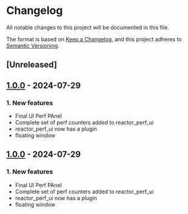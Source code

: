 # Changelog
All notable changes to this project will be documented in this file.

The format is based on [Keep a Changelog](https://keepachangelog.com/en/1.0.0/),
and this project adheres to [Semantic Versioning](https://semver.org/spec/v2.0.0.html).

## [Unreleased]

## [1.0.0](https://github.com/Cobalt-Reactor/cobalt-reactor/releases/tag/reactor_perf_ui-v1.0.0) - 2024-07-29

### 1. New features
- Final UI Perf PAnel
- Complete set of perf counters added to reactor_perf_ui
- reactor_perf_ui now has a plugin
- floating window

## [1.0.0](https://github.com/Cobalt-Reactor/cobalt-reactor/releases/tag/reactor_perf_ui-v1.0.0) - 2024-07-29

### 1. New features
- Final UI Perf PAnel
- Complete set of perf counters added to reactor_perf_ui
- reactor_perf_ui now has a plugin
- floating window
